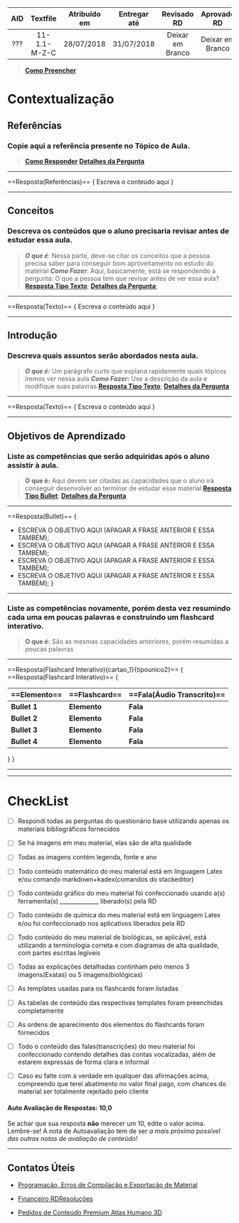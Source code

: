 |AID|Textfile|Atribuído em|Entregar até|Revisado RD|Aprovado RD|
|:-:|:-:|:-:|:-:|:-:|:-:|
|???|11-1.1-M-Z-C|28/07/2018|31/07/2018|Deixar em Branco|Deixar em Branco|
> [**Como Preencher**](https://home.rdresolucoes.com/passoapassoqb#preenchendo-o-cabeçalho)

# Contextualização
## Referências
### Copie aqui a referência presente no Tópico de Aula.
> [**Como Responder**](https://home.rdresolucoes.com/respostasqb#referência)
> [**Detalhes da Pergunta**](https://home.rdresolucoes.com/perguntasqb#referências)

---
==Resposta(Referências)==
{
Escreva o conteúdo aqui
}

---
## Conceitos
### Descreva os conteúdos que o aluno precisaria revisar antes de estudar essa aula.
> ***O que é***: Nessa parte, deve-se citar os conceitos que a pessoa precisa saber para conseguir bom aproveitamento no estudo do material
>***Como Fazer***: Aqui, basicamente, está se respondendo a pergunta: O que a pessoa tem que revisar antes de ver essa aula?
> [**Resposta Tipo Texto**](https://home.rdresolucoes.com/respostasqb#texto);
> [**Detalhes da Pergunta**](https://home.rdresolucoes.com/perguntasqb#conceitos);

---
==Resposta(Texto)==
{
Escreva o conteúdo aqui
}

---
## Introdução
### Descreva quais assuntos serão abordados nesta aula.
>***O que é:*** Um parágrafo curto que explana rapidamente quais tópicos iremos ver nessa aula
>***Como Fazer:*** Use a descrição da aula e modifique suas palavras
> [**Resposta Tipo Texto**](https://home.rdresolucoes.com/respostasqb#texto);
> [**Detalhes da Pergunta**](https://home.rdresolucoes.com/perguntasqb#introdução)

---
==Resposta(Texto)==
{
Escreva o conteúdo aqui
}

---
## Objetivos de Aprendizado
### Liste as competências que serão adquiridas após o aluno assistir à aula.
> **O que é:** Aqui devem ser citadas as capacidades que o aluno irá conseguir desenvolver ao terminar de estudar esse material
> [**Resposta Tipo Bullet**](https://home.rdresolucoes.com/respostasqb#bullet);
> [**Detalhes da Pergunta**](https://home.rdresolucoes.com/perguntasqb#objetivos-de-aprendizado)

---
==Resposta(Bullet)==
{
* ESCREVA O OBJETIVO AQUI (APAGAR A FRASE ANTERIOR E ESSA TAMBÉM);
* ESCREVA O OBJETIVO AQUI (APAGAR A FRASE ANTERIOR E ESSA TAMBÉM);
* ESCREVA O OBJETIVO AQUI (APAGAR A FRASE ANTERIOR E ESSA TAMBÉM);
* ESCREVA O OBJETIVO AQUI (APAGAR A FRASE ANTERIOR E ESSA TAMBÉM);
}

---
### Liste as competências novamente, porém desta vez resumindo cada uma em poucas palavras e construindo um flashcard interativo.
> **O que é:** São as mesmas capacidades anteriores, porém resumidas a poucas palavras

---
==Resposta(Flashcard Interativo){cartao_1}{tipounico2}==
{
==Resposta(Flashcard Interativo)==
{

| ==Elemento== | ==Flashcard== | ==Fala(Áudio Transcrito)== |
| :----------- | :------------ | :------------------------- |
| **Bullet 1** | **Elemento**  | **Fala**                   |
| **Bullet 2** | **Elemento**  | **Fala**                   |
| **Bullet 3** | **Elemento**  | **Fala**                   |
| **Bullet 4** | **Elemento**  | **Fala**                   |


}
}

---

---
# CheckList
 - [ ] Respondi todas as perguntas do questionário base utilizando apenas os materiais bibliográficos fornecidos
 - [ ] Se há imagens em meu material, elas são de alta qualidade
 - [ ] Todas as imagens contém legenda, fonte e ano
 - [ ] Todo conteúdo matemático do meu material está em linguagem Latex e/ou comando markdown+kadex(comandos do stackeditor)
 - [ ] Todo conteúdo gráfico do meu material foi confeccionado usando a(s) ferramenta(s) _____________, liberado(s) pela RD
 - [ ] Todo conteúdo de química do meu material está em linguagem Latex e/ou foi confeccionado nos aplicativos liberados pela RD
 - [ ] Todo conteúdo do meu material de biológicas, se aplicável, está utilizando a terminologia correta e com diagramas de alta qualidade, com partes escritas legíveis
 - [ ] Todas as explicações detalhadas continham pelo menos 3 imagens(Exatas) ou 5 imagens(biológicas)
 - [ ] As templates usadas para os flashcards foram listadas
 - [ ] As tabelas de conteúdo das respectivas templates foram preenchidas completamente
 - [ ] As ordens de aparecimento dos elementos do flashcards foram fornecidos
 - [ ] Todo o conteúdo das falas(transcrições) do meu material foi confeccionado contendo detalhes das contas vocalizadas, além de estarem expressas de forma clara e informal
 - [ ] Caso eu falte com a verdade em qualquer das afirmações acima, compreendo que terei abatimento no valor final pago, com chances do material ser totalmente rejeitado pelo cliente


#### Auto Avaliação de Respostas: 10,0
Se achar que sua resposta **não** merecer um 10, edite o valor acima. Lembre-se! A nota de Autoavaliação tem de ser _a mais próxima possível das outras notas de avaliação de conteúdo!_

---
## Contatos Úteis
* [Programação, Erros de Compilação e Exportação de Material](mailto:HelpDeskTI@rdresolucoes.com)

* [Financeiro RDResoluções](mailto:financeiro@rdresolucoes.com)

* [Pedidos de Conteúdo Premium Atlas Humano 3D](mailto:imagens@rdresolucoes.com)

